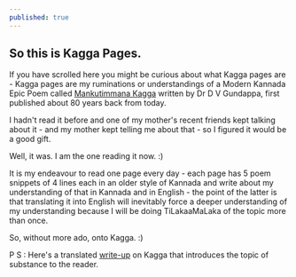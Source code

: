 ```yaml
---
published: true
---
```



## So this is Kagga Pages. 

If you have scrolled here you might be curious about what Kagga pages are - Kagga pages are my ruminations or understandings of a Modern Kannada Epic Poem called [Mankutimmana Kagga](https://www.goodreads.com/book/show/17936113-mankutimmana-kagga) written by Dr D V Gundappa, first published about 80 years back from today.

I hadn't read it before and one of my mother's recent friends kept talking about it - and my mother kept telling me about that - so I figured it would be a good gift. 

Well, it was. 
I am the one reading it now. :)

It is my endeavour to read one page every day - each page has 5 poem snippets of 4 lines each in an older style of Kannada and write about my understanding of that in Kannada and in English - the point of the latter is that translating it into English will inevitably force a deeper understanding of my understanding because I will be doing TiLakaaMaLaka of the topic more than once. 

So, without more ado, onto Kagga. :)


P S : Here's a translated [write-up](https://www.prekshaa.in/article/making-mankutimmana-kagga) on Kagga that introduces the topic of substance to the reader.
